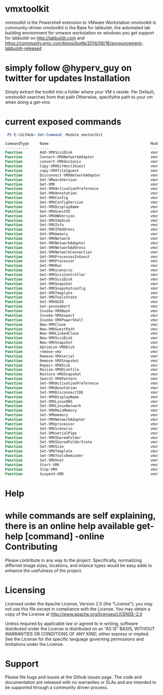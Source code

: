 vmxtoolkit
==========

vmxtoolkit is the Powershell extension to VMware Workstation
vmxtoolkit is community-driven
vmxtoolkit is the Base for labbuildr, the automated lab building environment for vmware workstation on windows
you get support for labbuildr on http://labbuildr.com and https://community.emc.com/blogs/bottk/2014/06/16/announcement-labbuildr-released

simply follow @hyperv_guy on twitter for updates
Installation  
===========
 
Simply extract the toolkit into a folder where your VM´s reside.
Per Default, vmxtoolkit searches from that path
Otherwise, specifythe path to your vm when doing a get-vmx

current exposed commands
===========  
```Powershell
 PS E:\GitHub> Get-Command -Module vmxtoolkit

CommandType     Name                                               ModuleName
-----------     ----                                               ----------
Function        Add-VMXScsiDisk                                    vmxtoolkit
Function        Connect-VMXNetworkAdapter                          vmxtoolkit
Function        convert-VMXdos2unix                                vmxtoolkit
Function        Copy-VMXDirHost2Guest                              vmxtoolkit
Function        copy-VMXfile2guest                                 vmxtoolkit
Function        Disconnect-VMXNetworkAdapter                       vmxtoolkit
Function        Get-VMwareVersion                                  vmxtoolkit
Function        Get-VMX                                            vmxtoolkit
Function        Get-VMXActivationPreference                        vmxtoolkit
Function        Get-VMXAnnotation                                  vmxtoolkit
Function        Get-VMXConfig                                      vmxtoolkit
Function        Get-VMXConfigVersion                               vmxtoolkit
Function        Get-VMXDisplayName                                 vmxtoolkit
Function        Get-VMXGuestOS                                     vmxtoolkit
Function        Get-VMXHWVersion                                   vmxtoolkit
Function        Get-VMXIdeDisk                                     vmxtoolkit
Function        Get-VMXInfo                                        vmxtoolkit
Function        Get-VMXIPAddress                                   vmxtoolkit
Function        Get-VMXmemory                                      vmxtoolkit
Function        Get-VMXNetwork                                     vmxtoolkit
Function        Get-VMXNetworkAdapter                              vmxtoolkit
Function        Get-VMXNetworkAddress                              vmxtoolkit
Function        Get-VMXNetworkConnection                           vmxtoolkit
Function        Get-VMXProcessesInGuest                            vmxtoolkit
Function        Get-VMXProcessor                                   vmxtoolkit
Function        Get-VMXRun                                         vmxtoolkit
Function        Get-VMXscenario                                    vmxtoolkit
Function        Get-VMXScsiController                              vmxtoolkit
Function        Get-VMXScsiDisk                                    vmxtoolkit
Function        Get-VMXSnapshot                                    vmxtoolkit
Function        Get-VMXSnapshotconfig                              vmxtoolkit
Function        Get-VMXTemplate                                    vmxtoolkit
Function        Get-VMXToolsState                                  vmxtoolkit
Function        Get-VMXUUID                                        vmxtoolkit
Function        Get-yesnoabort                                     vmxtoolkit
Function        Invoke-VMXBash                                     vmxtoolkit
Function        Invoke-VMXexpect                                   vmxtoolkit
Function        Invoke-VMXPowerShell                               vmxtoolkit
Function        New-VMXClone                                       vmxtoolkit
Function        New-VMXGuestPath                                   vmxtoolkit
Function        New-VMXLinkedClone                                 vmxtoolkit
Function        New-VMXScsiDisk                                    vmxtoolkit
Function        New-VMXSnapshot                                    vmxtoolkit
Function        Optimize-VMXDisk                                   vmxtoolkit
Function        remove-vmx                                         vmxtoolkit
Function        Remove-VMXserial                                   vmxtoolkit
Function        Remove-VMXSnapshot                                 vmxtoolkit
Function        Repair-VMXDisk                                     vmxtoolkit
Function        Resize-VMXDiskfile                                 vmxtoolkit
Function        Restore-VMXSnapshot                                vmxtoolkit
Function        Search-VMXPattern                                  vmxtoolkit
Function        Set-VMXActivationPreference                        vmxtoolkit
Function        Set-VMXAnnotation                                  vmxtoolkit
Function        Set-VMXDisconnectIDE                               vmxtoolkit
Function        Set-VMXDisplayName                                 vmxtoolkit
Function        Set-VMXLinuxDNS                                    vmxtoolkit
Function        Set-VMXLinuxNetwork                                vmxtoolkit
Function        Set-VMXMainMemory                                  vmxtoolkit
Function        Set-VMXmemory                                      vmxtoolkit
Function        Set-VMXNetworkAdapter                              vmxtoolkit
Function        Set-VMXprocessor                                   vmxtoolkit
Function        Set-VMXscenario                                    vmxtoolkit
Function        Set-VMXserialPipe                                  vmxtoolkit
Function        Set-VMXSharedFolder                                vmxtoolkit
Function        Set-VMXSharedFolderState                           vmxtoolkit
Function        Set-VMXSize                                        vmxtoolkit
Function        Set-VMXTemplate                                    vmxtoolkit
Function        Set-VMXToolsReminder                               vmxtoolkit
Function        Set-VMXVnet                                        vmxtoolkit
Function        Start-VMX                                          vmxtoolkit
Function        Stop-VMX                                           vmxtoolkit
Function        Suspend-VMX                                        vmxtoolkit
``` 
Help
==========
while commands are self explaining, there is an online help available get-help [command] -online
Contributing
==========
Please contribute in any way to the project. Specifically, normalizing differnet image sizes, locations, and intance types would be easy adds to enhance the usefulness of the project.

Licensing
==========
Licensed under the Apache License, Version 2.0 (the “License”); you may not use this file except in compliance with the License. You may obtain a copy of the License at http://www.apache.org/licenses/LICENSE-2.0

Unless required by applicable law or agreed to in writing, software distributed under the License is distributed on an “AS IS” BASIS, WITHOUT WARRANTIES OR CONDITIONS OF ANY KIND, either express or implied. See the License for the specific language governing permissions and limitations under the License.

Support
==========
Please file bugs and issues at the Github issues page. The code and documentation are released with no warranties or SLAs and are intended to be supported through a community driven process.
